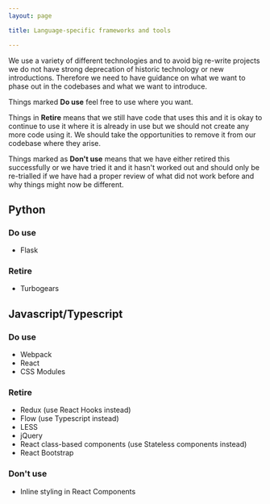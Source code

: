 ```yaml
---
layout: page

title: Language-specific frameworks and tools

---
```


We use a variety of different technologies and to avoid big re-write projects we do not have strong deprecation of historic technology or new introductions. Therefore we need to have guidance on what we want to phase out in the codebases and what we want to introduce.

Things marked **Do use** feel free to use where you want.

Things in **Retire** means that we still have code that uses this and it is okay to continue to use it where it is already in use but we should not create any more code using it. We should take the opportunities to remove it from our codebase where they arise.

Things marked as **Don't use** means that we have either retired this successfully or we have tried it and it hasn't worked out and should only be re-trialled if we have had a proper review of what did not work before and why things might now be different.

## Python

### Do use

* Flask

### Retire

* Turbogears

## Javascript/Typescript

### Do use

* Webpack
* React
* CSS Modules

### Retire

* Redux (use React Hooks instead)
* Flow (use Typescript instead)
* LESS
* jQuery
* React class-based components (use Stateless components instead)
* React Bootstrap

### Don't use

* Inline styling in React Components
